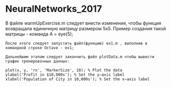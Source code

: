 # NeuralNetworks_2017

В файле	warmUpExercise.m следует внести изменения, чтобы функция возвращала единичную матрицу размером 5х5. Пример создания такой матрицы - команда A = eye(5);

	После этого следует запустить файл(функцию) ex1.m , выполнив в командной строке Octave - ex1;

	Дальнейшим этапом следует закончить файл plotData.m чтобы вывести график тренировочных данных:

	plot(x, y, 'rx', 'MarkerSize', 10); % Plot the data
	ylabel('Profit in $10,000s'); % Set the y−axis label
	xlabel('Population of City in 10,000s'); % Set the x−axis label